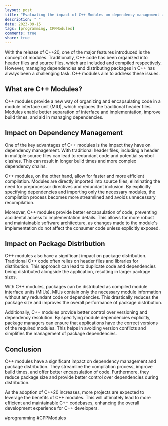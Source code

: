 ```yaml
---
layout: post
title: "Evaluating the impact of C++ Modules on dependency management and package distribution"
description: " "
date: 2023-09-15
tags: [programming, CPPModules]
comments: true
share: true
---
```


With the release of C++20, one of the major features introduced is the concept of modules. Traditionally, C++ code has been organized into header files and source files, which are included and compiled respectively. However, managing dependencies and distributing packages in C++ has always been a challenging task. C++ modules aim to address these issues.

## What are C++ Modules?

C++ modules provide a new way of organizing and encapsulating code in a module interface unit (MIU), which replaces the traditional header files. Modules enable better separation of interface and implementation, improve build times, and aid in managing dependencies.

## Impact on Dependency Management

One of the key advantages of C++ modules is the impact they have on dependency management. With traditional header files, including a header in multiple source files can lead to redundant code and potential symbol clashes. This can result in longer build times and more complex dependency chains.

C++ modules, on the other hand, allow for faster and more efficient compilation. Modules are directly imported into source files, eliminating the need for preprocessor directives and redundant inclusion. By explicitly specifying dependencies and importing only the necessary modules, the compilation process becomes more streamlined and avoids unnecessary recompilation.

Moreover, C++ modules provide better encapsulation of code, preventing accidental access to implementation details. This allows for more robust and maintainable software architecture, as changes made to the module's implementation do not affect the consumer code unless explicitly exposed.

## Impact on Package Distribution

C++ modules also have a significant impact on package distribution. Traditional C++ code often relies on header files and libraries for distribution. This approach can lead to duplicate code and dependencies being distributed alongside the application, resulting in larger package sizes.

With C++ modules, packages can be distributed as compiled module interface units (MIUs). MIUs contain only the necessary module information without any redundant code or dependencies. This drastically reduces the package size and improves the overall performance of package distribution.

Additionally, C++ modules provide better control over versioning and dependency resolution. By specifying module dependencies explicitly, package managers can ensure that applications have the correct versions of the required modules. This helps in avoiding version conflicts and simplifies the management of package dependencies.

## Conclusion

C++ modules have a significant impact on dependency management and package distribution. They streamline the compilation process, improve build times, and offer better encapsulation of code. Furthermore, they reduce package size and provide better control over dependencies during distribution.

As the adoption of C++20 increases, more projects are expected to leverage the benefits of C++ modules. This will ultimately lead to more efficient and maintainable C++ codebases, enhancing the overall development experience for C++ developers.

#programming #CPPModules